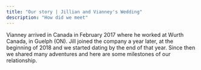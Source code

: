 ```yaml
---
title: "Our story | Jillian and Vianney's Wedding"
description: "How did we meet"
---
```


Vianney arrived in Canada in February 2017 where he worked at Wurth Canada, in Guelph (ON). Jill joined the company a year later, at the beginning of 2018 and we started dating by the end of that year. Since then we shared many adventures and here are some milestones of our relationship.
